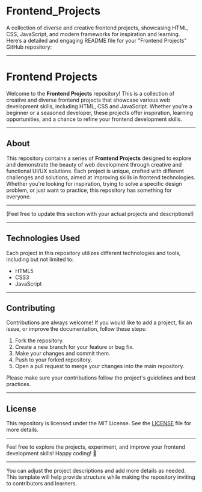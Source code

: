 # Frontend_Projects
A collection of diverse and creative frontend projects, showcasing HTML, CSS, JavaScript, and modern frameworks for inspiration and learning.
Here’s a detailed and engaging README file for your "Frontend Projects" GitHub repository:

---

# Frontend Projects

Welcome to the **Frontend Projects** repository! This is a collection of creative and diverse frontend projects that showcase various web development skills, including HTML, CSS and JavaScript. Whether you’re a beginner or a seasoned developer, these projects offer inspiration, learning opportunities, and a chance to refine your frontend development skills.

---


## About

This repository contains a series of **Frontend Projects** designed to explore and demonstrate the beauty of web development through creative and functional UI/UX solutions. Each project is unique, crafted with different challenges and solutions, aimed at improving skills in frontend technologies. Whether you're looking for inspiration, trying to solve a specific design problem, or just want to practice, this repository has something for everyone.

---

(Feel free to update this section with your actual projects and descriptions!)

---

## Technologies Used

Each project in this repository utilizes different technologies and tools, including but not limited to:

- HTML5
- CSS3
- JavaScript

---

## Contributing

Contributions are always welcome! If you would like to add a project, fix an issue, or improve the documentation, follow these steps:

1. Fork the repository.
2. Create a new branch for your feature or bug fix.
3. Make your changes and commit them.
4. Push to your forked repository.
5. Open a pull request to merge your changes into the main repository.

Please make sure your contributions follow the project's guidelines and best practices.

---

## License

This repository is licensed under the MIT License. See the [LICENSE](LICENSE) file for more details.

---

Feel free to explore the projects, experiment, and improve your frontend development skills! Happy coding! 🎉

---

You can adjust the project descriptions and add more details as needed. This template will help provide structure while making the repository inviting to contributors and learners.
